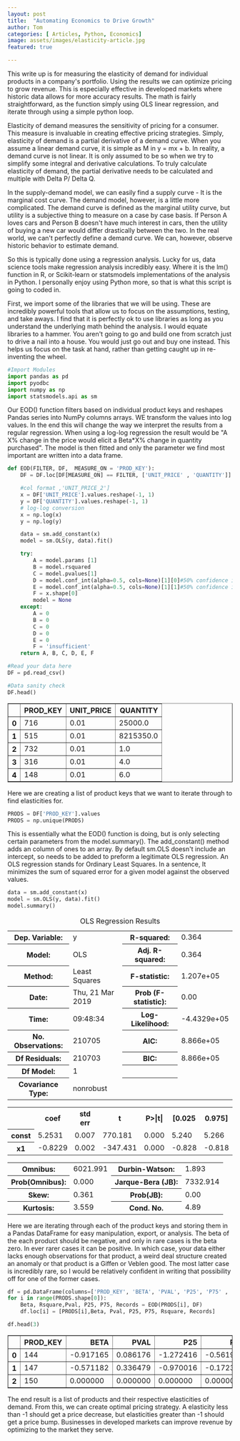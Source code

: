 ```yaml
---
layout: post
title:  "Automating Economics to Drive Growth"
author: Tom
categories: [ Articles, Python, Economics]
image: assets/images/elasticity-article.jpg
featured: true

---
```



This write up is for measuring the elasticity of demand for individual products in a company's portfolio. Using the results we can optimize pricing to grow revenue. This is especially effective in developed markets where historic data allows for more accuracy results. The math is fairly straightforward, as the function simply using OLS linear regression, and iterate through using a simple python loop.    

Elasticity of demand measures the sensitivity of pricing for a consumer. This measure is invaluable in creating effective pricing strategies. Simply, elasticity of demand is a partial derivative of a demand curve. When you assume a linear demand curve, it is simple as M in y = mx + b. In reality, a demand curve is not linear. It is only assumed to be so when we try to simplify some integral and derivative calculations. To truly calculate elasticity of demand, the partial derivative needs to be calculated and multiple with Delta P/ Delta Q.  

In the supply-demand model, we can easily find a supply curve -  It is the marginal cost curve. The demand model, however, is a little more complicated. The demand curve is defined as the marginal utility curve, but utility is a subjective thing to measure on a case by case basis. If Person A loves cars and Person B doesn't have much interest in cars, then the utility of buying a new car would differ drastically between the two. In the real world, we can't perfectly define a demand curve. We can, however, observe historic behavior to estimate demand.       

So this is typically done using a regression analysis. Lucky for us, data science tools make regression analysis incredibly easy. Where it is the lm() function in R, or Scikit-learn or statsmodels implementations of the analysis in Python. I personally enjoy using Python more, so that is what this script is going to coded in.

First, we import some of the libraries that we will be using. These are incredibly powerful tools that allow us to focus on the assumptions, testing, and take aways. I find that it is perfectly ok to use libraries as long as you understand the underlying math behind the analysis. I would equate libraries to a hammer. You aren't going to go and build one from scratch just to drive a nail into a house. You would just go out and buy one instead. This helps us focus on the task at hand, rather than getting caught up in re-inventing the wheel.


```python
#Import Modules
import pandas as pd
import pyodbc
import numpy as np
import statsmodels.api as sm

```


Our EOD() function filters based on individual product keys and reshapes Pandas series into NumPy columns arrays. WE transform the values into log values. In the end this will change the way we interpret the results from a regular regression. When using a log-log regression the result would be "A X% change in the price would elicit a Beta*X% change in quantity purchased". The model is then fitted and only the parameter we find most important are written into a data frame.


```python
def EOD(FILTER, DF,  MEASURE_ON = 'PROD_KEY'):
    DF = DF.loc[DF[MEASURE_ON] == FILTER, ['UNIT_PRICE' , 'QUANTITY']]

    #col format ,'UNIT_PRICE_2']
    x = DF['UNIT_PRICE'].values.reshape(-1, 1)
    y = DF['QUANTITY'].values.reshape(-1, 1)
    # log-log conversion
    x = np.log(x)
    y = np.log(y)

    data = sm.add_constant(x)
    model = sm.OLS(y, data).fit()

    try:
        A = model.params [1]
        B = model.rsquared
        C = model.pvalues[1]
        D = model.conf_int(alpha=0.5, cols=None)[1][0]#50% confidence interval
        E = model.conf_int(alpha=0.5, cols=None)[1][1]#50% confidence interval
        F = x.shape[0]
        model = None
    except:
        A = 0
        B = 0
        C = 0
        D = 0
        E = 0
        F = 'insufficient'
    return A, B, C, D, E, F

```


```python
#Read your data here
DF = pd.read_csv()

#Data sanity check
DF.head()
```


<div>
<style scoped>
    .dataframe tbody tr th:only-of-type {
        vertical-align: middle;
    }

    .dataframe tbody tr th {
        vertical-align: top;
    }

    .dataframe thead th {
        text-align: right;
    }
</style>
<table border="1" class="dataframe">
  <thead>
    <tr style="text-align: right;">
      <th></th>
      <th>PROD_KEY</th>
      <th>UNIT_PRICE</th>
      <th>QUANTITY</th>
    </tr>
  </thead>
  <tbody>
    <tr>
      <th>0</th>
      <td>716</td>
      <td>0.01</td>
      <td>25000.0</td>
    </tr>
    <tr>
      <th>1</th>
      <td>515</td>
      <td>0.01</td>
      <td>8215350.0</td>
    </tr>
    <tr>
      <th>2</th>
      <td>732</td>
      <td>0.01</td>
      <td>1.0</td>
    </tr>
    <tr>
      <th>3</th>
      <td>316</td>
      <td>0.01</td>
      <td>4.0</td>
    </tr>
    <tr>
      <th>4</th>
      <td>148</td>
      <td>0.01</td>
      <td>6.0</td>
    </tr>
  </tbody>
</table>
</div>



Here we are creating a list of product keys that we want to iterate through to find elasticities for.


```python
PRODS = DF['PROD_KEY'].values
PRODS = np.unique(PRODS)
```

This is essentially what the EOD() function is doing, but is only selecting certain parameters from the model.summary().  The add_constant() method adds an column of ones to an array. By default sm.OLS doesn't include an intercept, so needs to be added to preform a legitimate OLS regression. An OLS regression stands for Ordinary Least Squares. In a sentence, It minimizes the sum of squared error for a given model against the observed values.



```python
data = sm.add_constant(x)
model = sm.OLS(y, data).fit()
model.summary()

```




<table class="simpletable">
<caption>OLS Regression Results</caption>
<tr>
  <th>Dep. Variable:</th>            <td>y</td>        <th>  R-squared:         </th>  <td>   0.364</td>  
</tr>
<tr>
  <th>Model:</th>                   <td>OLS</td>       <th>  Adj. R-squared:    </th>  <td>   0.364</td>  
</tr>
<tr>
  <th>Method:</th>             <td>Least Squares</td>  <th>  F-statistic:       </th>  <td>1.207e+05</td>
</tr>
<tr>
  <th>Date:</th>             <td>Thu, 21 Mar 2019</td> <th>  Prob (F-statistic):</th>   <td>  0.00</td>   
</tr>
<tr>
  <th>Time:</th>                 <td>09:48:34</td>     <th>  Log-Likelihood:    </th> <td>-4.4329e+05</td>
</tr>
<tr>
  <th>No. Observations:</th>      <td>210705</td>      <th>  AIC:               </th>  <td>8.866e+05</td>
</tr>
<tr>
  <th>Df Residuals:</th>          <td>210703</td>      <th>  BIC:               </th>  <td>8.866e+05</td>
</tr>
<tr>
  <th>Df Model:</th>              <td>     1</td>      <th>                     </th>      <td> </td>     
</tr>
<tr>
  <th>Covariance Type:</th>      <td>nonrobust</td>    <th>                     </th>      <td> </td>     
</tr>
</table>
<table class="simpletable">
<tr>
    <td></td>       <th>coef</th>     <th>std err</th>      <th>t</th>      <th>P>|t|</th>  <th>[0.025</th>    <th>0.975]</th>  
</tr>
<tr>
  <th>const</th> <td>    5.2531</td> <td>    0.007</td> <td>  770.181</td> <td> 0.000</td> <td>    5.240</td> <td>    5.266</td>
</tr>
<tr>
  <th>x1</th>    <td>   -0.8229</td> <td>    0.002</td> <td> -347.431</td> <td> 0.000</td> <td>   -0.828</td> <td>   -0.818</td>
</tr>
</table>
<table class="simpletable">
<tr>
  <th>Omnibus:</th>       <td>6021.991</td> <th>  Durbin-Watson:     </th> <td>   1.893</td>
</tr>
<tr>
  <th>Prob(Omnibus):</th>  <td> 0.000</td>  <th>  Jarque-Bera (JB):  </th> <td>7332.914</td>
</tr>
<tr>
  <th>Skew:</th>           <td> 0.361</td>  <th>  Prob(JB):          </th> <td>    0.00</td>
</tr>
<tr>
  <th>Kurtosis:</th>       <td> 3.559</td>  <th>  Cond. No.          </th> <td>    4.89</td>
</tr>
</table>



Here we are iterating through each of the product keys and storing them in a Pandas DataFrame for easy manipulation, export, or analysis. The beta of the each product should be negative, and only in rare cases is the beta zero. In ever rarer cases it can be positive. In which case, your data either lacks enough observations for that product, a weird deal structure created an anomaly or that product is a Giffen or Veblen good. The most latter case is incredibly rare, so I would be relatively confident in writing that possibility off for one of the former cases.    



```python
df = pd.DataFrame(columns=['PROD_KEY', 'BETA', 'PVAL', 'P25', 'P75' , 'R2', 'Records'])
for i in range(PRODS.shape[0]):   
    Beta, Rsquare,Pval, P25, P75, Records = EOD(PRODS[i], DF)
    df.loc[i] = [PRODS[i],Beta, Pval, P25, P75, Rsquare, Records]

```


```python
df.head(3)
```




<div>
<style scoped>
    .dataframe tbody tr th:only-of-type {
        vertical-align: middle;
    }

    .dataframe tbody tr th {
        vertical-align: top;
    }

    .dataframe thead th {
        text-align: right;
    }
</style>
<table border="1" class="dataframe">
  <thead>
    <tr style="text-align: right;">
      <th></th>
      <th>PROD_KEY</th>
      <th>BETA</th>
      <th>PVAL</th>
      <th>P25</th>
      <th>P75</th>
      <th>R2</th>
      <th>Records</th>
    </tr>
  </thead>
  <tbody>
    <tr>
      <th>0</th>
      <td>144</td>
      <td>-0.917165</td>
      <td>0.086176</td>
      <td>-1.272416</td>
      <td>-0.561914</td>
      <td>0.066926</td>
      <td>45</td>
    </tr>
    <tr>
      <th>1</th>
      <td>147</td>
      <td>-0.571182</td>
      <td>0.336479</td>
      <td>-0.970016</td>
      <td>-0.172348</td>
      <td>0.038537</td>
      <td>26</td>
    </tr>
    <tr>
      <th>2</th>
      <td>150</td>
      <td>0.000000</td>
      <td>0.000000</td>
      <td>0.000000</td>
      <td>0.000000</td>
      <td>0.000000</td>
      <td>insufficient</td>
    </tr>

  </tbody>
</table>
</div>



The end result is a list of products and their respective elasticities of demand. From this, we can create optimal pricing strategy. A elasticity less than -1 should get a price decrease, but elasticities greater than -1 should get a price bump. Businesses in developed markets can improve revenue by optimizing to the market they serve.   
